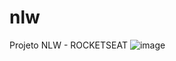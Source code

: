 # nlw
Projeto NLW - ROCKETSEAT
![image](https://user-images.githubusercontent.com/59448111/166344133-219774c9-0e23-4d5a-95f4-471c7cba8faa.png)
